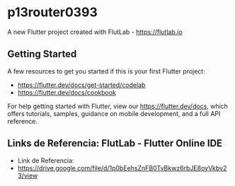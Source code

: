 # p13router0393

A new Flutter project created with FlutLab - https://flutlab.io

## Getting Started

A few resources to get you started if this is your first Flutter project:

- https://flutter.dev/docs/get-started/codelab
- https://flutter.dev/docs/cookbook

For help getting started with Flutter, view our
https://flutter.dev/docs, which offers tutorials,
samples, guidance on mobile development, and a full API reference.

## Links de Referencia: FlutLab - Flutter Online IDE

- Link de Referencia:
- https://drive.google.com/file/d/1p0bEehsZnFB0TvBkwz6rbJE8oyVkbv23/view


